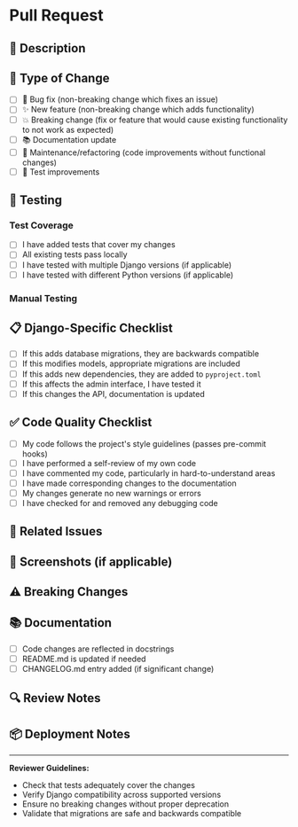 # Pull Request

## 📝 Description
<!-- Provide a brief, clear description of what this PR does -->

## 🔧 Type of Change
- [ ] 🐛 Bug fix (non-breaking change which fixes an issue)
- [ ] ✨ New feature (non-breaking change which adds functionality)
- [ ] 💥 Breaking change (fix or feature that would cause existing functionality to not work as expected)
- [ ] 📚 Documentation update
- [ ] 🔧 Maintenance/refactoring (code improvements without functional changes)
- [ ] 🧪 Test improvements

## 🧪 Testing

### Test Coverage
- [ ] I have added tests that cover my changes
- [ ] All existing tests pass locally
- [ ] I have tested with multiple Django versions (if applicable)
- [ ] I have tested with different Python versions (if applicable)

### Manual Testing
<!-- Describe any manual testing you performed -->

## 📋 Django-Specific Checklist
- [ ] If this adds database migrations, they are backwards compatible
- [ ] If this modifies models, appropriate migrations are included
- [ ] If this adds new dependencies, they are added to `pyproject.toml`
- [ ] If this affects the admin interface, I have tested it
- [ ] If this changes the API, documentation is updated

## ✅ Code Quality Checklist
- [ ] My code follows the project's style guidelines (passes pre-commit hooks)
- [ ] I have performed a self-review of my own code
- [ ] I have commented my code, particularly in hard-to-understand areas
- [ ] I have made corresponding changes to the documentation
- [ ] My changes generate no new warnings or errors
- [ ] I have checked for and removed any debugging code

## 🔗 Related Issues
<!-- Link to related issues using "Fixes #123", "Closes #123", or "Addresses #123" -->

## 📸 Screenshots (if applicable)
<!-- Add screenshots for UI changes or new features -->

## ⚠️ Breaking Changes
<!-- If this is a breaking change, describe what users need to do to migrate -->

## 📚 Documentation
- [ ] Code changes are reflected in docstrings
- [ ] README.md is updated if needed
- [ ] CHANGELOG.md entry added (if significant change)

## 🔍 Review Notes
<!-- Any specific areas you'd like reviewers to focus on -->

## 📦 Deployment Notes
<!-- Any special considerations for deployment -->

---
**Reviewer Guidelines:**
- Check that tests adequately cover the changes
- Verify Django compatibility across supported versions
- Ensure no breaking changes without proper deprecation
- Validate that migrations are safe and backwards compatible

